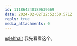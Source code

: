 ```yaml
---
id: 111864340189639669
date: 2024-02-02T22:52:50.571Z
reply: true
media_attachments: 0
---
```


[@lehhair](https://misskey.lehhair.net/@lehhair) 我先看看这个。


